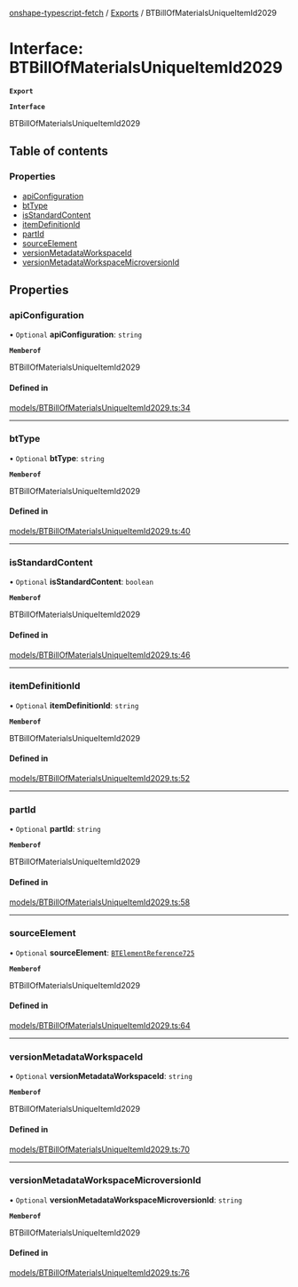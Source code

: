 [onshape-typescript-fetch](../README.md) / [Exports](../modules.md) / BTBillOfMaterialsUniqueItemId2029

# Interface: BTBillOfMaterialsUniqueItemId2029

**`Export`**

**`Interface`**

BTBillOfMaterialsUniqueItemId2029

## Table of contents

### Properties

- [apiConfiguration](BTBillOfMaterialsUniqueItemId2029.md#apiconfiguration)
- [btType](BTBillOfMaterialsUniqueItemId2029.md#bttype)
- [isStandardContent](BTBillOfMaterialsUniqueItemId2029.md#isstandardcontent)
- [itemDefinitionId](BTBillOfMaterialsUniqueItemId2029.md#itemdefinitionid)
- [partId](BTBillOfMaterialsUniqueItemId2029.md#partid)
- [sourceElement](BTBillOfMaterialsUniqueItemId2029.md#sourceelement)
- [versionMetadataWorkspaceId](BTBillOfMaterialsUniqueItemId2029.md#versionmetadataworkspaceid)
- [versionMetadataWorkspaceMicroversionId](BTBillOfMaterialsUniqueItemId2029.md#versionmetadataworkspacemicroversionid)

## Properties

### apiConfiguration

• `Optional` **apiConfiguration**: `string`

**`Memberof`**

BTBillOfMaterialsUniqueItemId2029

#### Defined in

[models/BTBillOfMaterialsUniqueItemId2029.ts:34](https://github.com/toebes/onshape-typescript-fetch/blob/3e11ae1/models/BTBillOfMaterialsUniqueItemId2029.ts#L34)

___

### btType

• `Optional` **btType**: `string`

**`Memberof`**

BTBillOfMaterialsUniqueItemId2029

#### Defined in

[models/BTBillOfMaterialsUniqueItemId2029.ts:40](https://github.com/toebes/onshape-typescript-fetch/blob/3e11ae1/models/BTBillOfMaterialsUniqueItemId2029.ts#L40)

___

### isStandardContent

• `Optional` **isStandardContent**: `boolean`

**`Memberof`**

BTBillOfMaterialsUniqueItemId2029

#### Defined in

[models/BTBillOfMaterialsUniqueItemId2029.ts:46](https://github.com/toebes/onshape-typescript-fetch/blob/3e11ae1/models/BTBillOfMaterialsUniqueItemId2029.ts#L46)

___

### itemDefinitionId

• `Optional` **itemDefinitionId**: `string`

**`Memberof`**

BTBillOfMaterialsUniqueItemId2029

#### Defined in

[models/BTBillOfMaterialsUniqueItemId2029.ts:52](https://github.com/toebes/onshape-typescript-fetch/blob/3e11ae1/models/BTBillOfMaterialsUniqueItemId2029.ts#L52)

___

### partId

• `Optional` **partId**: `string`

**`Memberof`**

BTBillOfMaterialsUniqueItemId2029

#### Defined in

[models/BTBillOfMaterialsUniqueItemId2029.ts:58](https://github.com/toebes/onshape-typescript-fetch/blob/3e11ae1/models/BTBillOfMaterialsUniqueItemId2029.ts#L58)

___

### sourceElement

• `Optional` **sourceElement**: [`BTElementReference725`](BTElementReference725.md)

**`Memberof`**

BTBillOfMaterialsUniqueItemId2029

#### Defined in

[models/BTBillOfMaterialsUniqueItemId2029.ts:64](https://github.com/toebes/onshape-typescript-fetch/blob/3e11ae1/models/BTBillOfMaterialsUniqueItemId2029.ts#L64)

___

### versionMetadataWorkspaceId

• `Optional` **versionMetadataWorkspaceId**: `string`

**`Memberof`**

BTBillOfMaterialsUniqueItemId2029

#### Defined in

[models/BTBillOfMaterialsUniqueItemId2029.ts:70](https://github.com/toebes/onshape-typescript-fetch/blob/3e11ae1/models/BTBillOfMaterialsUniqueItemId2029.ts#L70)

___

### versionMetadataWorkspaceMicroversionId

• `Optional` **versionMetadataWorkspaceMicroversionId**: `string`

**`Memberof`**

BTBillOfMaterialsUniqueItemId2029

#### Defined in

[models/BTBillOfMaterialsUniqueItemId2029.ts:76](https://github.com/toebes/onshape-typescript-fetch/blob/3e11ae1/models/BTBillOfMaterialsUniqueItemId2029.ts#L76)
